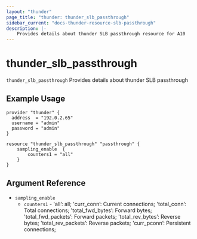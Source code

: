 ```yaml
---
layout: "thunder"
page_title: "thunder: thunder_slb_passthrough"
sidebar_current: "docs-thunder-resource-slb-passthrough"
description: |-
    Provides details about thunder SLB passthrough resource for A10
---
```


# thunder\_slb\_passthrough

`thunder_slb_passthrough` Provides details about thunder SLB passthrough
## Example Usage


```hcl
provider "thunder" {
  address  = "192.0.2.65"
  username = "admin"
  password = "admin"
}

resource "thunder_slb_passthrough" "passthrough" {
	sampling_enable  {
	    counters1 = "all"
	}
}
```

## Argument Reference

* `sampling_enable`
    * `counters1` - 'all’: all; 'curr_conn’: Current connections; 'total_conn’: Total connections; 'total_fwd_bytes’: Forward bytes; 'total_fwd_packets’: Forward packets; 'total_rev_bytes’: Reverse bytes; 'total_rev_packets’: Reverse packets; 'curr_pconn’: Persistent connections;
